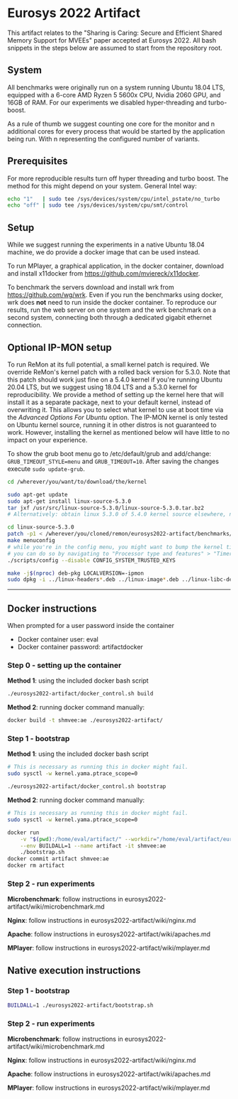 # Eurosys 2022 Artifact

This artifact relates to the "Sharing is Caring: Secure and Efficient Shared Memory Support for MVEEs" paper accepted
at Eurosys 2022. All bash snippets in the steps below are assumed to start from the repository root.

## System

All benchmarks were originally run on a system running Ubuntu 18.04 LTS, equipped with a 6-core AMD Ryzen 5 5600x CPU,
Nvidia 2060 GPU, and 16GB of RAM. For our experiments we disabled hyper-threading and turbo-boost.

As a rule of thumb we suggest counting one core for the monitor and n additional cores for every process that would be
started by the application being run. With n representing the configured number of variants.

## Prerequisites

For more reproducible results turn off hyper threading and turbo boost. The method for this might depend on your system.
General Intel way:

```bash
echo "1"   | sudo tee /sys/devices/system/cpu/intel_pstate/no_turbo
echo "off" | sudo tee /sys/devices/system/cpu/smt/control
```

## Setup

While we suggest running the experiments in a native Ubuntu 18.04 machine, we do provide a docker image that can be used
instead.

To run MPlayer, a graphical application, in the docker container, download and install x11docker from
https://github.com/mviereck/x11docker.

To benchmark the servers download and install wrk from https://github.com/wg/wrk. Even if you run the benchmarks using
docker, wrk does **not** need to run inside the docker container. To reproduce our results, run the web server on one
system and the wrk benchmark on a second system, connecting both through a dedicated gigabit ethernet connection.

## Optional IP-MON setup

To run ReMon at its full potential, a small kernel patch is required. We override ReMon's kernel patch with a rolled
back version for 5.3.0. Note that this patch should work just fine on a 5.4.0 kernel if you're running Ubuntu 20.04 LTS,
but we suggest using 18.04 LTS and a 5.3.0 kernel for reproducibility. We provide a method of setting up the kernel here
that will install it as a separate package, next to your default kernel, instead of overwriting it. This allows you to
select what kernel to use at boot time via the _Advanced Options For Ubuntu_ option. The IP-MON kernel is only tested on
Ubuntu kernel source, running it in other distros is not guaranteed to work. However, installing the kernel as mentioned
below will have little to no impact on your experience.

To show the grub boot menu go to /etc/default/grub and add/change: `GRUB_TIMEOUT_STYLE=menu` and `GRUB_TIMEOUT=10`.
After saving the changes execute `sudo update-grub`.

```bash
cd /wherever/you/want/to/download/the/kernel

sudo apt-get update
sudo apt-get install linux-source-5.3.0
tar jxf /usr/src/linux-source-5.3.0/linux-source-5.3.0.tar.bz2
# Alternatively: obtain linux 5.3.0 of 5.4.0 kernel source elsewhere, not guaranteed to work.

cd linux-source-5.3.0
patch -p1 < /wherever/you/cloned/remon/eurosys2022-artifact/benchmarks/patches/linux-5.3.0-full-ipmon.patch
make menuconfig 
# while you're in the config menu, you might want to bump the kernel tick rate up to 1000Hz
# you can do so by navigating to "Processor type and features" > "Timer Frequency"
./scripts/config --disable CONFIG_SYSTEM_TRUSTED_KEYS

make -j$(nproc) deb-pkg LOCALVERSION=-ipmon
sudo dpkg -i ../linux-headers*.deb ../linux-image*.deb ../linux-libc-dev*.deb
```

---

## Docker instructions

When prompted for a user password inside the container
- Docker container user: eval
- Docker container password: artifactdocker

### Step 0 - setting up the container

**Method 1**: using the included docker bash script

```bash
./eurosys2022-artifact/docker_control.sh build
```

**Method 2**: running docker command manually:

```bash
docker build -t shmvee:ae ./eurosys2022-artifact/
```

### Step 1 - bootstrap

**Method 1**: using the included docker bash script

```bash
# This is necessary as running this in docker might fail.
sudo sysctl -w kernel.yama.ptrace_scope=0

./eurosys2022-artifact/docker_control.sh bootstrap
```

**Method 2**: running docker command manually:

```bash
# This is necessary as running this in docker might fail.
sudo sysctl -w kernel.yama.ptrace_scope=0

docker run                                                                                 \
    -v "$(pwd):/home/eval/artifact/" --workdir="/home/eval/artifact/eurosys2022-artifact/" \
    --env BUILDALL=1 --name artifact -it shmvee:ae                                         \
    ./bootstrap.sh
docker commit artifact shmvee:ae
docker rm artifact
```

### Step 2 - run experiments

**Microbenchmark**: follow instructions in eurosys2022-artifact/wiki/microbenchmark.md

**Nginx**: follow instructions in eurosys2022-artifact/wiki/nginx.md

**Apache**: follow instructions in eurosys2022-artifact/wiki/apaches.md

**MPlayer**: follow instructions in eurosys2022-artifact/wiki/mplayer.md

## Native execution instructions

### Step 1 - bootstrap

```bash
BUILDALL=1 ./eurosys2022-artifact/bootstrap.sh
```

### Step 2 - run experiments

**Microbenchmark**: follow instructions in eurosys2022-artifact/wiki/microbenchmark.md

**Nginx**: follow instructions in eurosys2022-artifact/wiki/nginx.md

**Apache**: follow instructions in eurosys2022-artifact/wiki/apaches.md

**MPlayer**: follow instructions in eurosys2022-artifact/wiki/mplayer.md
